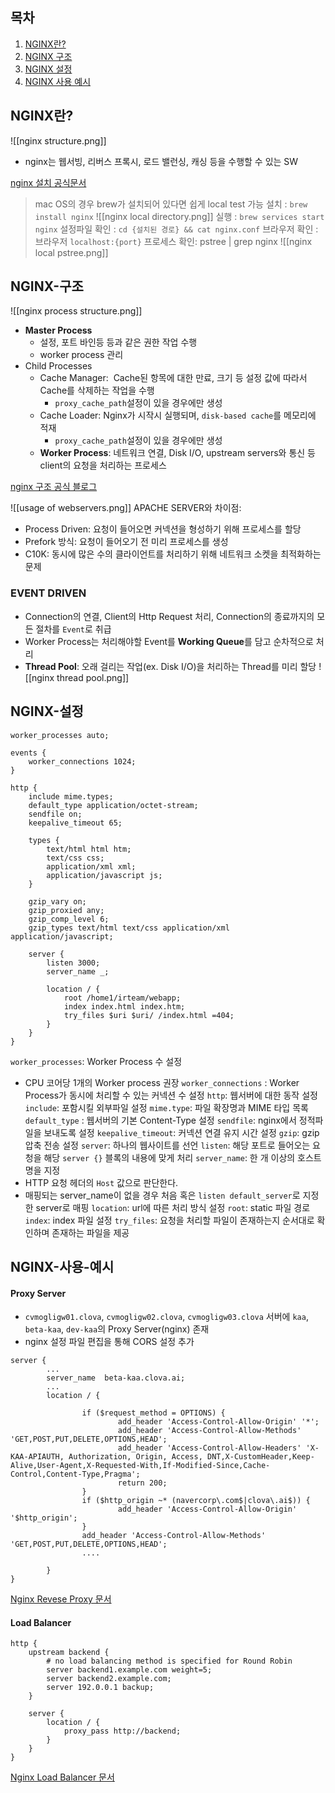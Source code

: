 ## 목차
1. [NGINX란?](#nginx란?)
2. [NGINX 구조](#nginx-구조)
3. [NGINX 설정](#nginx-설정)
4. [NGINX 사용 예시](#nginx-사용-예시)

## NGINX란?

![[nginx structure.png]]

- nginx는 웹서빙, 리버스 프록시, 로드 밸런싱, 캐싱 등을 수행할 수 있는 SW

[nginx 설치 공식문서](https://docs.nginx.com/nginx/admin-guide/installing-nginx/installing-nginx-open-source/)

> mac OS의 경우 brew가 설치되어 있다면 쉽게 local test 가능
> 설치 : `brew install nginx`
> ![[nginx local directory.png]]
> 실행 : `brew services start nginx` 
> 설정파일 확인 : `cd {설치된 경로} && cat nginx.conf`
> 브라우저 확인 : 브라우저 `localhost:{port}`
> 프로세스 확인: pstree | grep nginx
> ![[nginx local pstree.png]]
> 

## NGINX-구조

![[nginx process structure.png]]
- **Master Process**
	- 설정, 포트 바인등 등과 같은 권한 작업 수행
	- worker process 관리
- Child Processes
	- Cache Manager:  Cache된 항목에 대한 만료, 크기 등 설정 값에 따라서 Cache를 삭제하는 작업을 수행
		 - `proxy_cache_path`설정이 있을 경우에만 생성
	- Cache Loader: Nginx가 시작시 실행되며, `disk-based cache`를 메모리에 적재
		- `proxy_cache_path`설정이 있을 경우에만 생성
	- **Worker Process**: 네트워크 연결, Disk I/O, upstream servers와 통신 등 client의 요청을 처리하는 프로세스


[nginx 구조 공식 블로그](https://www.nginx.com/blog/inside-nginx-how-we-designed-for-performance-scale/)

![[usage of webservers.png]]
APACHE SERVER와 차이점:
- Process Driven: 요청이 들어오면 커넥션을 형성하기 위해 프로세스를 할당
- Prefork 방식: 요청이 들어오기 전 미리 프로세스를 생성
- C10K: 동시에 많은 수의 클라이언트를 처리하기 위해 네트워크 소켓을 최적화하는 문제

### EVENT DRIVEN
- Connection의 연결, Client의 Http Request 처리, Connection의 종료까지의 모든 절차를 `Event`로 취급
- Worker Process는 처리해야할 Event를 **Working Queue**를 담고 순차적으로 처리
- **Thread Pool**: 오래 걸리는 작업(ex. Disk I/O)을 처리하는 Thread를 미리 할당
  ![[nginx thread pool.png]]

## NGINX-설정

```nginx
worker_processes auto;

events {
	worker_connections 1024;
}

http {
	include mime.types;
	default_type application/octet-stream;
	sendfile on;
	keepalive_timeout 65;
	
	types {
	    text/html html htm;
	    text/css css;
	    application/xml xml;
	    application/javascript js;
	}
	
	gzip_vary on;
	gzip_proxied any;
	gzip_comp_level 6;
	gzip_types text/html text/css application/xml application/javascript;

	server {
		listen 3000;
		server_name _;
  
		location / {
		    root /home1/irteam/webapp;
		    index index.html index.htm;
		    try_files $uri $uri/ /index.html =404;
		}
	}
}
```

`worker_processes`: Worker Process 수 설정
- CPU 코어당 1개의 Worker process 권장
`worker_connections` : Worker Process가 동시에 처리할 수 있는 커넥션 수 설정
`http`: 웹서버에 대한 동작 설정
`include`: 포함시킬 외부파일 설정
`mime.type`: 파일 확장명과 MIME 타입 목록
`default_type` : 웹서버의 기본 Content-Type 설정
`sendfile`: nginx에서 정적파일을 보내도록 설정
`keepalive_timeout`: 커넥션 연결 유지 시간 설정
`gzip`: gzip 압축 전송 설정
`server`: 하나의 웹사이트를 선언
`listen`: 해당 포트로 들어오는 요청을 해당 `server {}` 블록의 내용에 맞게 처리
`server_name`: 한 개 이상의 호스트명을 지정
- HTTP 요청 헤더의 `Host` 값으로 판단한다.
- 매핑되는 server_name이 없을 경우 처음 혹은 `listen default_server`로 지정한 server로 매핑
`location`: url에 따른 처리 방식 설정
`root`: static 파일 경로
`index`: index 파일 설정
`try_files`:  요청을 처리할 파일이 존재하는지 순서대로 확인하며 존재하는 파일을 제공

## NGINX-사용-예시

#### Proxy Server
- `cvmogligw01.clova`, `cvmogligw02.clova`, `cvmogligw03.clova` 서버에 `kaa`, `beta-kaa`, `dev-kaa`의 Proxy Server(nginx) 존재
- nginx 설정 파일 편집을 통해 CORS 설정 추가

```nginx
server {
        ...
        server_name  beta-kaa.clova.ai;
        ...
        location / {

                if ($request_method = OPTIONS) {
                        add_header 'Access-Control-Allow-Origin' '*';
                        add_header 'Access-Control-Allow-Methods' 'GET,POST,PUT,DELETE,OPTIONS,HEAD';
                        add_header 'Access-Control-Allow-Headers' 'X-KAA-APIAUTH, Authorization, Origin, Access, DNT,X-CustomHeader,Keep-Alive,User-Agent,X-Requested-With,If-Modified-Since,Cache-Control,Content-Type,Pragma';
                        return 200;
                }
                if ($http_origin ~* (navercorp\.com$|clova\.ai$)) {
                        add_header 'Access-Control-Allow-Origin' '$http_origin';
                }
                add_header 'Access-Control-Allow-Methods' 'GET,POST,PUT,DELETE,OPTIONS,HEAD';
                ....

        }
}
``````

[Nginx Revese Proxy 문서](https://docs.nginx.com/nginx/admin-guide/web-server/reverse-proxy/)

#### Load Balancer

```nginx
http {
    upstream backend {
		# no load balancing method is specified for Round Robin
        server backend1.example.com weight=5;
        server backend2.example.com;
        server 192.0.0.1 backup;
    }
    
    server {
        location / {
            proxy_pass http://backend;
        }
    }
}
```

[Nginx Load Balancer 문서](https://docs.nginx.com/nginx/admin-guide/load-balancer/http-load-balancer/)
